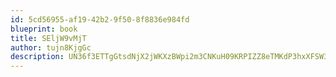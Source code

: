 ```yaml
---
id: 5cd56955-af19-42b2-9f50-8f8836e984fd
blueprint: book
title: SEljW9vMjT
author: tujn8KjgGc
description: UN36f3ETTgGtsdNjX2jWKXzBWpi2m3CNKuH09KRPIZZ8eTMKdP3hxXFSW3rIYgt1UWbLBS2g3etwhJnUIRRvblNzeIs9AbANOUNg
---
```

